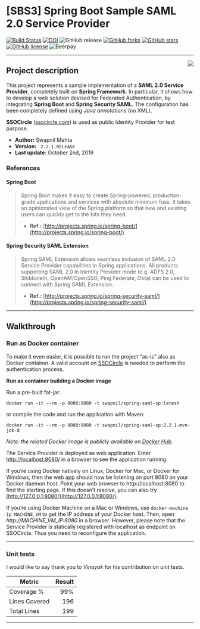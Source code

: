 ﻿[SBS3] Spring Boot Sample SAML 2.0 Service Provider
====================

[![Build Status](https://travis-ci.org/swapnil/spring-boot-security-saml-sample.svg?branch=master)](https://travis-ci.org/swapnil/spring-boot-security-saml-sample)
[![DOI](https://zenodo.org/badge/22013861.svg)](https://zenodo.org/badge/latestdoi/22013861)
![GitHub release](https://img.shields.io/github/release/swapnil/spring-boot-security-saml-sample.svg)
[![GitHub forks](https://img.shields.io/github/forks/swapnil/spring-boot-security-saml-sample.svg)](https://github.com/swapnil/spring-boot-security-saml-sample/network)
[![GitHub stars](https://img.shields.io/github/stars/swapnil/spring-boot-security-saml-sample.svg)](https://github.com/swapnil/spring-boot-security-saml-sample/stargazers)
[![GitHub license](https://img.shields.io/badge/license-Apache%202-blue.svg)](https://raw.githubusercontent.com/swapnil/spring-boot-security-saml-sample/master/LICENSE)
![Beerpay](https://img.shields.io/beerpay/swapnil/spring-boot-security-saml-sample.svg)

---------

<img src="https://i.ibb.co/CKbFBzH/logo-small.png" align="right" />

## Project description

This project represents a sample implementation of a **SAML 2.0 Service Provider**, completely built on **Spring Framework**. In particular, it shows how to develop a web solution devised for Federated Authentication, by integrating **Spring Boot** and **Spring Security SAML**. The configuration has been completely defined using *Java annotations* (no XML).

**SSOCircle** ([ssocircle.com](http://www.ssocircle.com/en/portfolio/publicidp/)) is used as public Identity Provider for test purpose.

- **Author:** Swapnil Mehta 
- **Version:**  ` 2.2.1.RELEASE`
- **Last update**: October 2nd, 2019


### References

#### Spring Boot

> Spring Boot makes it easy to create Spring-powered, production-grade applications and services with absolute minimum fuss.  It takes an opinionated view of the Spring platform so that new and existing users can quickly get to the bits they need.
> - **Ref.:** [http://projects.spring.io/spring-boot/](http://projects.spring.io/spring-boot/)

#### Spring Security SAML Extension

> Spring SAML Extension allows seamless inclusion of SAML 2.0 Service Provider capabilities in Spring applications. All products supporting SAML 2.0 in Identity Provider mode (e.g. ADFS 2.0, Shibboleth, OpenAM/OpenSSO, Ping Federate, Okta) can be used to connect with Spring SAML Extension.
> - **Ref.:** [http://projects.spring.io/spring-security-saml/](http://projects.spring.io/spring-security-saml/)

---------

## Walkthrough

### Run as Docker container

To make it even easier, it is possible to run the project "as-is" also as Docker container. A valid account on [SSOCircle](https://www.ssocircle.com/en/) is needed to perform the authentication process.

**Run as container building a Docker image**

Run a pre-built fat-jar:

```
docker run -it --rm -p 8080:8080 -t swapnil/spring-saml-sp:latest
```

or compile the code and run the application with Maven:

```
docker run -it --rm -p 8080:8080 -t swapnil/spring-saml-sp:2.2.1-mvn-jdk-8
```

*Note: the related Docker image is publicly available on [Docker Hub](https://hub.docker.com/r/swapnil/spring-saml-sp/).*


The Service Provider is deployed as web application. Enter [http://localhost:8080/](http://localhost:8080/) in a browser to see the application running.

If you’re using Docker natively on Linux, Docker for Mac, or Docker for Windows, then the web app should now be listening on port 8080 on your Docker daemon host. Point your web browser to http://localhost:8080 to find the starting page. If this doesn’t resolve, you can also try [http://127.0.0.1:8080/](http://127.0.0.1:8080/).

If you’re using Docker Machine on a Mac or Windows, use `docker-machine ip MACHINE_VM` to get the IP address of your Docker host. Then, open *http://MACHINE_VM_IP:8080* in a browser. However, please note that the Service Provider is statically registered with localhost as endpoint on SSOCircle. Thus you need to reconfigure the application.

------

### Unit tests

I would like to say thank you to *Vinayak* for his contribution on unit tests.

| Metric | Result |
| ------------- | -----:|
| Coverage % | 99% |
| Lines Covered | 196 |
| Total Lines | 199 |

------

